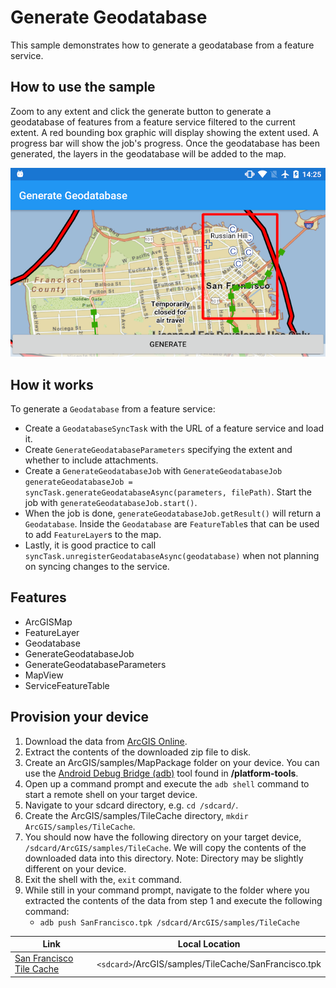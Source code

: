 # Generate Geodatabase

This sample demonstrates how to generate a geodatabase from a feature service.

## How to use the sample

Zoom to any extent and click the generate button to generate a geodatabase of features from a feature service filtered to the current extent. A red bounding box graphic will display showing the extent used. A progress bar will show the job's progress. Once the geodatabase has been generated, the layers in the geodatabase will be added to the map.

![](image1.png)


## How it works

To generate a `Geodatabase` from a feature service:


- Create a `GeodatabaseSyncTask` with the URL of a feature service and load it.
- Create `GenerateGeodatabaseParameters` specifying the extent and whether to include attachments.
- Create a `GenerateGeodatabaseJob` with `GenerateGeodatabaseJob generateGeodatabaseJob = syncTask.generateGeodatabaseAsync(parameters, filePath)`. Start the job with `generateGeodatabaseJob.start()`.
- When the job is done, `generateGeodatabaseJob.getResult()` will return a `Geodatabase`. Inside the `Geodatabase` are `FeatureTable`s that can be used to add `FeatureLayer`s to the map.
- Lastly, it is good practice to call `syncTask.unregisterGeodatabaseAsync(geodatabase)` when not planning on syncing changes to the service.

## Features

* ArcGISMap
* FeatureLayer
* Geodatabase
* GenerateGeodatabaseJob 
* GenerateGeodatabaseParameters
* MapView
* ServiceFeatureTable

## Provision your device
1. Download the data from [ArcGIS Online](https://arcgisruntime.maps.arcgis.com/home/item.html?id=72e703cd01654e7796eb1ae75af1cb53).  
2. Extract the contents of the downloaded zip file to disk.  
3. Create an ArcGIS/samples/MapPackage folder on your device. You can use the [Android Debug Bridge (adb)](https://developer.android.com/guide/developing/tools/adb.html) tool found in **<sdk-dir>/platform-tools**.
4. Open up a command prompt and execute the ```adb shell``` command to start a remote shell on your target device.
5. Navigate to your sdcard directory, e.g. ```cd /sdcard/```.  
6. Create the ArcGIS/samples/TileCache directory, ```mkdir ArcGIS/samples/TileCache```.
7. You should now have the following directory on your target device, ```/sdcard/ArcGIS/samples/TileCache```. We will copy the contents of the downloaded data into this directory. Note:  Directory may be slightly different on your device.
8. Exit the shell with the, ```exit``` command.
9. While still in your command prompt, navigate to the folder where you extracted the contents of the data from step 1 and execute the following command: 
	* ```adb push SanFrancisco.tpk /sdcard/ArcGIS/samples/TileCache```


Link | Local Location
---------|-------|
|[San Francisco Tile Cache](https://arcgisruntime.maps.arcgis.com/home/item.html?id=72e703cd01654e7796eb1ae75af1cb53)| `<sdcard>`/ArcGIS/samples/TileCache/SanFrancisco.tpk |